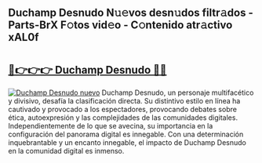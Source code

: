 ## Duchamp Desnudo N𝚞𝚎vos desn𝚞dos filtr𝚊dos - Parts-BrX F𝚘tos vid𝚎o - C𝚘ntenido atr𝚊ctivo xAL0f

# <h2><a href="http://mb0fyx.tromn.icu/?c=Duchamp+Desnudo">🔗👉👉👉 Duchamp Desnudo 🔗🔗</a></h2>

[![Duchamp Desnudo nuevo](https://i.imgur.com/pEAQMta.gif)](http://mb0fyx.tromn.icu/?c=Duchamp+Desnudo)
Duchamp Desnudo, un personaje multifacético y divisivo, desafía la clasificación directa. Su distintivo estilo en línea ha cautivado y provocado a los espectadores, provocando debates sobre ética, autoexpresión y las complejidades de las comunidades digitales. Independientemente de lo que se avecina, su importancia en la configuración del panorama digital es innegable. Con una determinación inquebrantable y un encanto innegable, el impacto de Duchamp Desnudo en la comunidad digital es inmenso.
